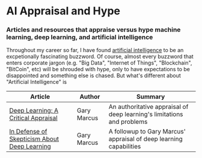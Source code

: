 # AI Appraisal and Hype

### Articles and resources that appraise versus hype machine learning, deep learning, and artificial intelligence

Throughout my career so far, I have found [artificial intelligence](https://en.wikipedia.org/wiki/Artificial_intelligence) to be an excpetionally fascinating buzzword. Of course, almost every buzzword that enters corporate jargon (e.g. "Big Data", "Internet of Things", "Blockchain", "BitCoin", etc) will be shrouded with hype, only to have expectations to be disappointed and something else is chased. But what's different about "Artificial Intelligence" is 

|Article|Author|Summary|
|---|---|---|
|[Deep Learning: A Critical Appraisal](https://arxiv.org/ftp/arxiv/papers/1801/1801.00631.pdf)|Gary Marcus|An authoritative appraisal of deep learning's limitations and problems|
|[In Defense of Skepticism About Deep Learning](https://medium.com/@GaryMarcus/in-defense-of-skepticism-about-deep-learning-6e8bfd5ae0f1)|Gary Marcus|A followup to Gary Marcus' appraisal of deep learning capabilities|

